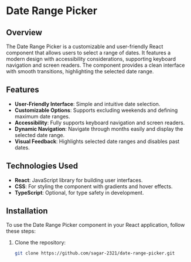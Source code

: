# Date Range Picker

## Overview
The Date Range Picker is a customizable and user-friendly React component that allows users to select a range of dates. It features a modern design with accessibility considerations, supporting keyboard navigation and screen readers. The component provides a clean interface with smooth transitions, highlighting the selected date range.

## Features
- **User-Friendly Interface**: Simple and intuitive date selection.
- **Customizable Options**: Supports excluding weekends and defining maximum date ranges.
- **Accessibility**: Fully supports keyboard navigation and screen readers.
- **Dynamic Navigation**: Navigate through months easily and display the selected date range.
- **Visual Feedback**: Highlights selected date ranges and disables past dates.

## Technologies Used
- **React**: JavaScript library for building user interfaces.
- **CSS**: For styling the component with gradients and hover effects.
- **TypeScript**: Optional, for type safety in development.

## Installation

To use the Date Range Picker component in your React application, follow these steps:

1. Clone the repository:
   ```bash
   git clone https://github.com/sagar-2321/date-range-picker.git
